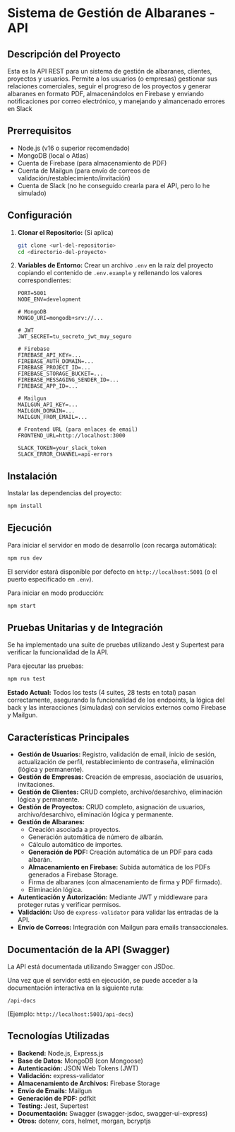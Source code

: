 # Sistema de Gestión de Albaranes - API

## Descripción del Proyecto

Esta es la API REST para un sistema de gestión de albaranes, clientes, proyectos y usuarios. Permite a los usuarios (o empresas) gestionar sus relaciones comerciales, seguir el progreso de los proyectos y generar albaranes en formato PDF, almacenándolos en Firebase y enviando notificaciones por correo electrónico, y manejando y almancenado errores en Slack

## Prerrequisitos

- Node.js (v16 o superior recomendado)
- MongoDB (local o Atlas)
- Cuenta de Firebase (para almacenamiento de PDF)
- Cuenta de Mailgun (para envío de correos de validación/restablecimiento/invitación)
- Cuenta de Slack (no he conseguido crearla para el API, pero lo he simulado)

## Configuración

1.  **Clonar el Repositorio:** (Si aplica)
    ```bash
    git clone <url-del-repositorio>
    cd <directorio-del-proyecto>
    ```
2.  **Variables de Entorno:**
    Crear un archivo `.env` en la raíz del proyecto copiando el contenido de `.env.example` y rellenando los valores correspondientes:
    ```dotenv
    PORT=5001
    NODE_ENV=development
    
    # MongoDB
    MONGO_URI=mongodb+srv://...
    
    # JWT
    JWT_SECRET=tu_secreto_jwt_muy_seguro
    
    # Firebase
    FIREBASE_API_KEY=...
    FIREBASE_AUTH_DOMAIN=...
    FIREBASE_PROJECT_ID=...
    FIREBASE_STORAGE_BUCKET=...
    FIREBASE_MESSAGING_SENDER_ID=...
    FIREBASE_APP_ID=...
    
    # Mailgun
    MAILGUN_API_KEY=...
    MAILGUN_DOMAIN=...
    MAILGUN_FROM_EMAIL=...
    
    # Frontend URL (para enlaces de email)
    FRONTEND_URL=http://localhost:3000 

    SLACK_TOKEN=your_slack_token
    SLACK_ERROR_CHANNEL=api-errors
    ```

## Instalación

Instalar las dependencias del proyecto:

```bash
npm install
```

## Ejecución

Para iniciar el servidor en modo de desarrollo (con recarga automática):

```bash
npm run dev
```

El servidor estará disponible por defecto en `http://localhost:5001` (o el puerto especificado en `.env`).

Para iniciar en modo producción:

```bash
npm start
```

## Pruebas Unitarias y de Integración

Se ha implementado una suite de pruebas utilizando Jest y Supertest para verificar la funcionalidad de la API.

Para ejecutar las pruebas:

```bash
npm run test
```

**Estado Actual:** Todos los tests (4 suites, 28 tests en total) pasan correctamente, asegurando la funcionalidad de los endpoints, la lógica del back y las interacciones (simuladas) con servicios externos como Firebase y Mailgun.

## Características Principales

- **Gestión de Usuarios:** Registro, validación de email, inicio de sesión, actualización de perfil, restablecimiento de contraseña, eliminación (lógica y permanente).
- **Gestión de Empresas:** Creación de empresas, asociación de usuarios, invitaciones.
- **Gestión de Clientes:** CRUD completo, archivo/desarchivo, eliminación lógica y permanente.
- **Gestión de Proyectos:** CRUD completo, asignación de usuarios, archivo/desarchivo, eliminación lógica y permanente.
- **Gestión de Albaranes:**
    - Creación asociada a proyectos.
    - Generación automática de número de albarán.
    - Cálculo automático de importes.
    - **Generación de PDF:** Creación automática de un PDF para cada albarán.
    - **Almacenamiento en Firebase:** Subida automática de los PDFs generados a Firebase Storage.
    - Firma de albaranes (con almacenamiento de firma y PDF firmado).
    - Eliminación lógica.
- **Autenticación y Autorización:** Mediante JWT y middleware para proteger rutas y verificar permisos.
- **Validación:** Uso de `express-validator` para validar las entradas de la API.
- **Envío de Correos:** Integración con Mailgun para emails transaccionales.

## Documentación de la API (Swagger)

La API está documentada utilizando Swagger con JSDoc.

Una vez que el servidor está en ejecución, se puede acceder a la documentación interactiva en la siguiente ruta:

`/api-docs`

(Ejemplo: `http://localhost:5001/api-docs`)

## Tecnologías Utilizadas

- **Backend:** Node.js, Express.js
- **Base de Datos:** MongoDB (con Mongoose)
- **Autenticación:** JSON Web Tokens (JWT)
- **Validación:** express-validator
- **Almacenamiento de Archivos:** Firebase Storage
- **Envío de Emails:** Mailgun
- **Generación de PDF:** pdfkit
- **Testing:** Jest, Supertest
- **Documentación:** Swagger (swagger-jsdoc, swagger-ui-express)
- **Otros:** dotenv, cors, helmet, morgan, bcryptjs 